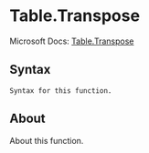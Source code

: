---
---

# Table.Transpose

Microsoft Docs: [Table.Transpose](https://docs.microsoft.com/en-us/powerquery-m/table-transpose)

## Syntax

```
Syntax for this function.
```

## About

About this function.

